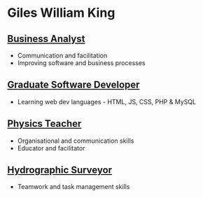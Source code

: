 # Giles William King

## [Business Analyst](businessanalyst.md)
- Communication and facilitation
- Improving software and business processes

## [Graduate Software Developer](graduatesoftwaredev.md)
- Learning web dev languages - HTML, JS, CSS, PHP & MySQL

## [Physics Teacher](physicsteacher.md)
- Organisational and communication skills
- Educator and facilitator

## [Hydrographic Surveyor](hydrographicsurveyor.md)
- Teamwork and task management skills

